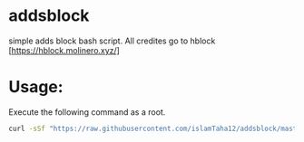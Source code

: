 # addsblock
simple adds block bash script. 
All credites go to hblock [https://hblock.molinero.xyz/]

# Usage:
Execute the following command as a root.
```bash
curl -sSf "https://raw.githubusercontent.com/islamTaha12/addsblock/master/adsblock.sh" | sh
```
